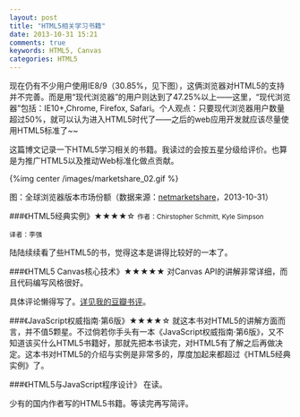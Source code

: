 ```yaml
---
layout: post
title: "HTML5相关学习书籍"
date: 2013-10-31 15:21
comments: true
keywords: HTML5, Canvas
categories: HTML5
---
```

现在仍有不少用户使用IE8/9（30.85%，见下图），这俩浏览器对HTML5的支持并不完善。而是用“现代浏览器”的用户则达到了47.25%以上——这里，“现代浏览器”包括：IE10+,Chrome, Firefox, Safari。个人观点：只要现代浏览器用户数量超过50%，就可以认为进入HTML5时代了——之后的web应用开发就应该尽量使用HTML5标准了~~

这篇博文记录一下HTML5学习相关的书籍。我读过的会按五星分级给评价。也算是为推广HTML5以及推动Web标准化做点贡献。
<!-- more --> 

{%img center /images/marketshare_02.gif %}

图：全球浏览器版本市场份额（数据来源：<a href="http://www.netmarketshare.com/" target="_blank">netmarketshare</a>，2013-10-31）

###《HTML5经典实例》★★★★☆
<small>作者：Chirstopher Schmitt, Kyle Simpson</small>

<small>译者：李强</small>

陆陆续续看了些HTML5的书，觉得这本是讲得比较好的一本了。


###《HTML5 Canvas核心技术》★★★★★
对Canvas API的讲解非常详细，而且代码编写风格很好。

具体评论懒得写了。<a href="http://book.douban.com/review/6304135/" target="_blank">详见我的豆瓣书评</a>。

###《JavaScript权威指南·第6版》★★★★☆
就这本书对HTML5的讲解方面而言，并不值5颗星。不过倘若你手头有一本《JavaScript权威指南·第6版》，又不知道该买什么HTML5书籍好，那就先把本书读完，对HTML5有了解之后再做决定。这本书对HTML5的介绍与实例是非常多的，厚度加起来都超过《HTML5经典实例》了。

###《HTML5与JavaScript程序设计》
在读。

少有的国内作者写的HTML5书籍。等读完再写简评。